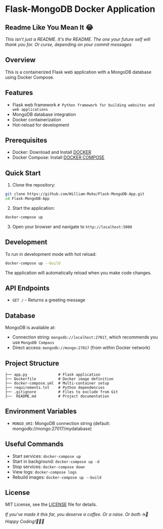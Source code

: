 # Flask-MongoDB Docker Application

## Readme Like You Mean It 😂
*This isn't just a README. It's the README. The one your future self will thank you for. Or curse, depending on your commit messages*

## Overview

This is a containerized Flask web application with a MongoDB database using Docker Compose.

## Features

- Flask web framework   `# Python framework for building websites and web applications`
- MongoDB database integration
- Docker containerization
- Hot-reload for development

## Prerequisites

- Docker: Download and Install [DOCKER](https://docs.docker.com/engine/install/)
- Docker Compose: Install [DOCKER COMPOSE](https://docs.docker.com/compose/install/)

## Quick Start

1. Clone the repository:
```bash
git clone https://github.com/William-Muko/Flask-MongoDB-App.git
cd Flask-MongoDB-App
```

2. Start the application:
```bash
docker-compose up
```

3. Open your browser and navigate to `http://localhost:5000`

## Development

To run in development mode with hot reload:
```bash
docker-compose up --build
```

The application will automatically reload when you make code changes.

## API Endpoints

- `GET /` - Returns a greeting message

## Database

MongoDB is available at:
- Connection string: `mongodb://localhost:27017`, which recommends you use `MongoDB Compass`
- Direct access: `mongodb://mongo:27017` (from within Docker network)

## Project Structure

```
├── app.py              # Flask application
├── Dockerfile          # Docker image definition
├── docker-compose.yml  # Multi-container setup
├── requirements.txt    # Python dependencies
├── .gitignore          # Files to exclude from Git
├──  README.md          # Project documentation        
```

## Environment Variables

- `MONGO_URI`: MongoDB connection string (default: mongodb://mongo:27017/mydatabase)

## Useful Commands

- Start services: `docker-compose up`
- Start in background: `docker-compose up -d`
- Stop services: `docker-compose down`
- View logs: `docker-compose logs`
- Rebuild images: `docker-compose up --build`

## License

MIT License, see the [LICENSE](LICENSE) file for details.

*If you've made it this far, you deserve a coffee. Or a raise. Or both ☕🤑* *Happy Coding!🧑🏽‍💻*


